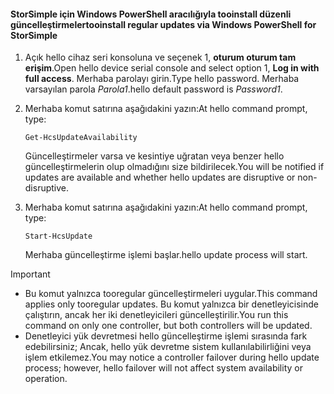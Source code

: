 <!--author=SharS last changed: 11/18/16-->

#### <a name="tooinstall-regular-updates-via-windows-powershell-for-storsimple"></a><span data-ttu-id="a1456-101">StorSimple için Windows PowerShell aracılığıyla tooinstall düzenli güncelleştirmeler</span><span class="sxs-lookup"><span data-stu-id="a1456-101">tooinstall regular updates via Windows PowerShell for StorSimple</span></span>
1. <span data-ttu-id="a1456-102">Açık hello cihaz seri konsoluna ve seçenek 1, **oturum oturum tam erişim**.</span><span class="sxs-lookup"><span data-stu-id="a1456-102">Open hello device serial console and select option 1, **Log in with full access**.</span></span> <span data-ttu-id="a1456-103">Merhaba parolayı girin.</span><span class="sxs-lookup"><span data-stu-id="a1456-103">Type hello password.</span></span> <span data-ttu-id="a1456-104">Merhaba varsayılan parola *Parola1*.</span><span class="sxs-lookup"><span data-stu-id="a1456-104">hello default password is *Password1*.</span></span> 
2. <span data-ttu-id="a1456-105">Merhaba komut satırına aşağıdakini yazın:</span><span class="sxs-lookup"><span data-stu-id="a1456-105">At hello command prompt, type:</span></span>
   
     `Get-HcsUpdateAvailability`
   
    <span data-ttu-id="a1456-106">Güncelleştirmeler varsa ve kesintiye uğratan veya benzer hello güncelleştirmelerin olup olmadığını size bildirilecek.</span><span class="sxs-lookup"><span data-stu-id="a1456-106">You will be notified if updates are available and whether hello updates are disruptive or non-disruptive.</span></span>
3. <span data-ttu-id="a1456-107">Merhaba komut satırına aşağıdakini yazın:</span><span class="sxs-lookup"><span data-stu-id="a1456-107">At hello command prompt, type:</span></span>
   
     `Start-HcsUpdate`
   
    <span data-ttu-id="a1456-108">Merhaba güncelleştirme işlemi başlar.</span><span class="sxs-lookup"><span data-stu-id="a1456-108">hello update process will start.</span></span>

> [!IMPORTANT]
> * <span data-ttu-id="a1456-109">Bu komut yalnızca tooregular güncelleştirmeleri uygular.</span><span class="sxs-lookup"><span data-stu-id="a1456-109">This command applies only tooregular updates.</span></span> <span data-ttu-id="a1456-110">Bu komut yalnızca bir denetleyicisinde çalıştırın, ancak her iki denetleyicileri güncelleştirilir.</span><span class="sxs-lookup"><span data-stu-id="a1456-110">You run this command on only one controller, but both controllers will be updated.</span></span> 
> * <span data-ttu-id="a1456-111">Denetleyici yük devretmesi hello güncelleştirme işlemi sırasında fark edebilirsiniz; Ancak, hello yük devretme sistem kullanılabilirliğini veya işlem etkilemez.</span><span class="sxs-lookup"><span data-stu-id="a1456-111">You may notice a controller failover during hello update process; however, hello failover will not affect system availability or operation.</span></span>
> 
> 

